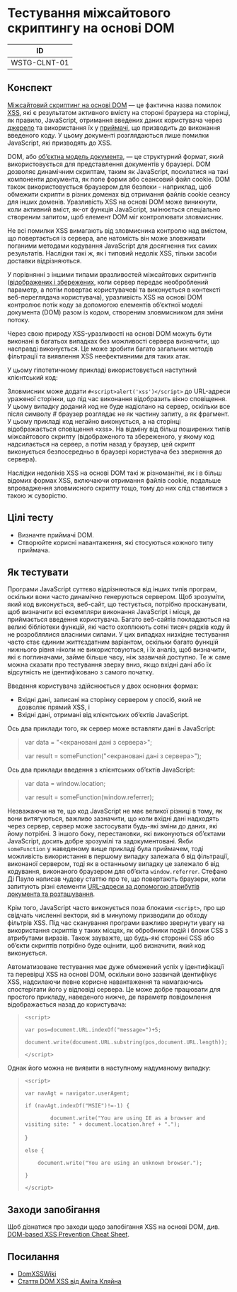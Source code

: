 # Тестування міжсайтового скриптингу на основі DOM

|ID|
|:---:|
|WSTG-CLNT-01|

## Конспект

[Міжсайтовий скриптинг на основі DOM](https://owasp.org/www-community/attacks/DOM_Based_XSS) — це фактична назва помилок [XSS](https://owasp.org/www-community/attacks/xss/), які є результатом активного вмісту на стороні браузера на сторінці, як правило, JavaScript, отримання введених даних користувача через [джерело](https://github.com/wisec/domxsswiki/wiki/sources) та використання їх у [приймачі](https://github.com/wisec/domxsswiki/wiki/sources), що призводить до виконання введеного коду. У цьому документі розглядаються лише помилки JavaScript, які призводять до XSS.

DOM, або [об’єктна модель документа](https://en.wikipedia.org/wiki/Document_Object_Model), — це структурний формат, який використовується для представлення документів у браузері. DOM дозволяє динамічним скриптам, таким як JavaScript, посилатися на такі компоненти документа, як поле форми або сеансовий файл cookie. DOM також використовується браузером для безпеки - наприклад, щоб обмежити скрипти в різних доменах від отримання файлів cookie сеансу для інших доменів. Уразливість XSS на основі DOM може виникнути, коли активний вміст, як-от функція JavaScript, змінюється спеціально створеним запитом, щоб елемент DOM міг контролювати зловмисник.

Не всі помилки XSS вимагають від зловмисника контролю над вмістом, що повертається із сервера, але натомість він може зловживати поганими методами кодування JavaScript для досягнення тих самих результатів. Наслідки такі ж, як і типовий недолік XSS, тільки засоби доставки відрізняються.

У порівнянні з іншими типами вразливостей міжсайтових скритингів ([відображених і збережених](https://owasp.org/www-community/attacks/xss/), коли сервер передає необроблений параметр, а потім повертає користувачеві та виконується в контексті веб-переглядача користувача), уразливість XSS на основі DOM контролює потік коду за допомогою елементів об’єктної моделі документа (DOM) разом із кодом, створеним зловмисником для зміни потоку.

Через свою природу XSS-уразливості на основі DOM можуть бути виконані в багатьох випадках без можливості сервера визначити, що насправді виконується. Це може зробити багато загальних методів фільтрації та виявлення XSS неефективними для таких атак.

У цьому гіпотетичному прикладі використовується наступний клієнтський код:

> <script> document.write("Site is at: " + document.location.href + "."); </script>

Зловмисник може додати `#<script>alert('xss')</script>` до URL-адреси ураженої сторінки, що під час виконання відобразить вікно сповіщення. У цьому випадку доданий код не буде надіслано на сервер, оскільки все після символу # браузер розглядає не як частину запиту, а як фрагмент. У цьому прикладі код негайно виконується, а на сторінці відображається сповіщення «xss». На відміну від більш поширених типів міжсайтового скрипту (відображеного та збереженого, у якому код надсилається на сервер, а потім назад у браузер, цей скрипт виконується безпосередньо в браузері користувача без звернення до сервера).

Наслідки недоліків XSS на основі DOM такі ж різноманітні, як і в більш відомих формах XSS, включаючи отримання файлів cookie, подальше впровадження зловмисного скрипту тощо, тому до них слід ставитися з такою ж суворістю.

## Цілі тесту
* Визначте приймачі DOM.
* Створюйте корисні навантаження, які стосуються кожного типу приймача.

## Як тестувати

Програми JavaScript суттєво відрізняються від інших типів програм, оскільки вони часто динамічно генеруються сервером. Щоб зрозуміти, який код виконується, веб-сайт, що тестується, потрібно просканувати, щоб визначити всі екземпляри виконання JavaScript і місця, де приймається введення користувача. Багато веб-сайтів покладаються на великі бібліотеки функцій, які часто охоплюють сотні тисяч рядків коду й не розроблялися власними силами. У цих випадках низхідне тестування часто стає єдиним життєздатним варіантом, оскільки багато функцій нижнього рівня ніколи не використовуються, і їх аналіз, щоб визначити, які є поглиначами, займе більше часу, ніж зазвичай доступно. Те ж саме можна сказати про тестування зверху вниз, якщо вхідні дані або їх відсутність не ідентифіковано з самого початку.

Введення користувача здійснюється у двох основних формах:

* Вхідні дані, записані на сторінку сервером у спосіб, який не дозволяє прямий XSS, і
* Вхідні дані, отримані від клієнтських об’єктів JavaScript.

Ось два приклади того, як сервер може вставляти дані в JavaScript:

> var data = "<екрановані дані з сервера>";
>
> var result = someFunction("<екрановані дані з сервера>");

Ось два приклади введення з клієнтських об’єктів JavaScript:

> var data = window.location;
>
> var result = someFunction(window.referrer);

Незважаючи на те, що код JavaScript не має великої різниці в тому, як вони витягуються, важливо зазначити, що коли вхідні дані надходять через сервер, сервер може застосувати будь-які зміни до даних, які йому потрібні. З іншого боку, перестановки, які виконуються об’єктами JavaScript, досить добре зрозумілі та задокументовані. Якби `someFunction` у наведеному вище прикладі була приймачем, тоді можливість використання в першому випадку залежала б від фільтрації, виконаної сервером, тоді як в останньому випадку це залежало б від кодування, виконаного браузером для об’єкта `window.referrer`. Стефано Ді Пауло написав чудову статтю про те, що повертають браузери, коли запитують різні елементи [URL-адреси за допомогою атрибутів документа та розташування](https://github.com/wisec/domxsswiki/wiki/location,-documentURI-and-URL-sources).

Крім того, JavaScript часто виконується поза блоками `<script>`, про що свідчать численні вектори, які в минулому призводили до обходу фільтрів XSS. Під час сканування програми важливо звернути увагу на використання скриптів у таких місцях, як обробники подій і блоки CSS з атрибутами виразів. Також зауважте, що будь-які сторонні CSS або об’єкти скриптів потрібно буде оцінити, щоб визначити, який код виконується.

Автоматизоване тестування має дуже обмежений успіх у ідентифікації та перевірці XSS на основі DOM, оскільки воно зазвичай ідентифікує XSS, надсилаючи певне корисне навантаження та намагаючись спостерігати його у відповіді сервера. Це може добре працювати для простого прикладу, наведеного нижче, де параметр повідомлення відображається назад до користувача:

> `<script>`
> 
> `var pos=document.URL.indexOf("message=")+5;`
> 
> `document.write(document.URL.substring(pos,document.URL.length));`
> 
> `</script>`

Однак його можна не виявити в наступному надуманому випадку:

> `<script>`
> 
> `var navAgt = navigator.userAgent;`
> 
> `if (navAgt.indexOf("MSIE")!=-1) {`
> 
> `        document.write("You are using IE as a browser and visiting site: " + document.location.href + ".");`
> 
> }
> 
> `else {`
> 
> `    document.write("You are using an unknown browser.");`
> 
> `}`
> 
> `</script>`

## Заходи запобігання
Щоб дізнатися про заходи щодо запобігання XSS на основі DOM, див. [DOM-based XSS Prevention Cheat Sheet](https://cheatsheetseries.owasp.org/cheatsheets/DOM_based_XSS_Prevention_Cheat_Sheet.html).

## Посилання
* [DomXSSWiki](https://github.com/wisec/domxsswiki/wiki/)
* [Стаття DOM XSS від Аміта Кляйна](http://www.webappsec.org/projects/articles/071105.html)


